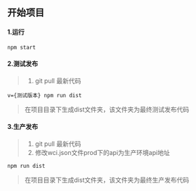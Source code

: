 ## 开始项目

#### 1.运行

```
npm start
```

#### 2.测试发布
> 1. git pull 最新代码

```
v={测试版本} npm run dist
```
> 在项目目录下生成dist文件夹，该文件夹为最终测试发布代码

#### 3.生产发布
> 1. git pull 最新代码
> 2. 修改wci.json文件prod下的api为生产环境api地址

```
npm run dist
```
> 在项目目录下生成dist文件夹，该文件夹为最终生产发布代码

